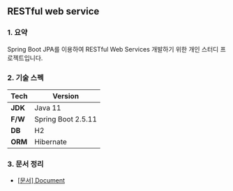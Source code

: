 ## RESTful web service

### 1. 요약

Spring Boot JPA를 이용하여 RESTful Web Services 개발하기 위한 개인 스터디 프로젝트입니다.

### 2. 기술 스펙

| Tech    | Version           |
|---------|-------------------|
| **JDK** | Java 11           |
| **F/W** | Spring Boot 2.5.11 |
| **DB**  | H2                |
| **ORM** | Hibernate         |

### 3. 문서 정리

- [[문서] Document](./document)